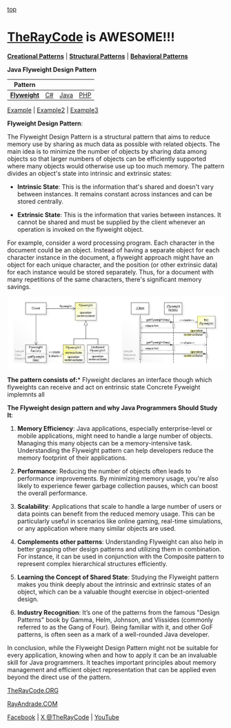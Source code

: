 [top](../README.md)

# [TheRayCode](../../../README.md) is AWESOME!!!

**[Creational Patterns](../README.md)** | **[Structural Patterns](../../Structural/README.md)** | **[Behavioral Patterns](../../Behavioral/README.md)**

**Java Flyweight Design Pattern**

|Pattern|   |   |   |
|---|---|---|---|
| [**Flyweight**](README.md) | [C#](../../../Csharp/Structural/Flyweight/README.md) | [Java](../../../Java/Structural/Flyweight/README.md) | [PHP](../../../PHP/Structural/Flyweight/README.md) |

[Example](Example/README.md) | [Example2](Example2/README.md) | [Example3](Example3/README.md)

**Flyweight Design Pattern**:

The Flyweight Design Pattern is a structural pattern that aims to reduce memory use by sharing as much data as possible with related objects. The main idea is to minimize the number of objects by sharing data among objects so that larger numbers of objects can be efficiently supported where many objects would otherwise use up too much memory. The pattern divides an object's state into intrinsic and extrinsic states:

- **Intrinsic State**: This is the information that's shared and doesn't vary between instances. It remains constant across instances and can be stored centrally.
  
- **Extrinsic State**: This is the information that varies between instances. It cannot be shared and must be supplied by the client whenever an operation is invoked on the flyweight object.

For example, consider a word processing program. Each character in the document could be an object. Instead of having a separate object for each character instance in the document, a flyweight approach might have an object for each unique character, and the position (or other extrinsic data) for each instance would be stored separately. Thus, for a document with many repetitions of the same characters, there's significant memory savings.

![This is an image](../../../UMLs/images/Flyweight/Flyweight-1.jpg)


**The pattern consists of:***
    Flyweight declares an interface though which flyweights can receive and act on entrinsic state
    Concrete Fyweight implemnts all

















    
    



**The Flyweight design pattern and why Java Programmers Should Study It**:

1. **Memory Efficiency**: Java applications, especially enterprise-level or mobile applications, might need to handle a large number of objects. Managing this many objects can be a memory-intensive task. Understanding the Flyweight pattern can help developers reduce the memory footprint of their applications.

2. **Performance**: Reducing the number of objects often leads to performance improvements. By minimizing memory usage, you're also likely to experience fewer garbage collection pauses, which can boost the overall performance.

3. **Scalability**: Applications that scale to handle a large number of users or data points can benefit from the reduced memory usage. This can be particularly useful in scenarios like online gaming, real-time simulations, or any application where many similar objects are used.

4. **Complements other patterns**: Understanding Flyweight can also help in better grasping other design patterns and utilizing them in combination. For instance, it can be used in conjunction with the Composite pattern to represent complex hierarchical structures efficiently.

5. **Learning the Concept of Shared State**: Studying the Flyweight pattern makes you think deeply about the intrinsic and extrinsic states of an object, which can be a valuable thought exercise in object-oriented design.

6. **Industry Recognition**: It’s one of the patterns from the famous "Design Patterns" book by Gamma, Helm, Johnson, and Vlissides (commonly referred to as the Gang of Four). Being familiar with it, and other GoF patterns, is often seen as a mark of a well-rounded Java developer.

In conclusion, while the Flyweight Design Pattern might not be suitable for every application, knowing when and how to apply it can be an invaluable skill for Java programmers. It teaches important principles about memory management and efficient object representation that can be applied even beyond the direct use of the pattern.

[TheRayCode.ORG](https://www.TheRayCode.org)

[RayAndrade.COM](https://www.RayAndrade.com)

[Facebook](https://www.facebook.com/TheRayCode/) | [X @TheRayCode](https://www.x.com/TheRayCode/) | [YouTube](https://www.youtube.com/TheRayCode/)
